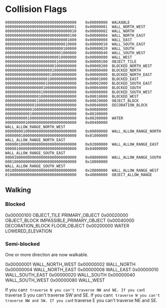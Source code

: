 # Collision Flags

```
00000000000000000000000000000000    0x00000000  WALKABLE
00000000000000000000000000000001	0x00000001	WALL_NORTH_WEST
00000000000000000000000000000010	0x00000002	WALL_NORTH
00000000000000000000000000000100	0x00000004	WALL_NORTH_EAST
00000000000000000000000000001000	0x00000008	WALL_EAST
00000000000000000000000000010000	0x00000010	WALL_SOUTH_EAST
00000000000000000000000000100000	0x00000020	WALL_SOUTH
00000000000000000000000001000000	0x00000040	WALL_SOUTH_WEST
00000000000000000000000010000000	0x00000080	WALL_WEST
00000000000000000000000100000000	0x00000100	OBJECT_TILE
00000000000000000000001000000000	0x00000200	BLOCKED_NORTH_WEST
00000000000000000000010000000000	0x00000400	BLOCKED_NORTH
00000000000000000000100000000000	0x00000800	BLOCKED_NORTH_EAST
00000000000000000001000000000000	0x00001000	BLOCKED_EAST
00000000000000000010000000000000	0x00002000	BLOCKED_SOUTH_EAST
00000000000000000100000000000000	0x00004000	BLOCKED_SOUTH
00000000000000001000000000000000	0x00008000	BLOCKED_SOUTH_WEST
00000000000000010000000000000000	0x00010000	BLOCKED_WEST
00000000000000100000000000000000	0x00020000	OBJECT_BLOCK
00000000000001000000000000000000	0x00040000	DECORATION_BLOCK
00000000000010000000000000000000	0x00080000
00000000000100000000000000000000	0x00100000
00000000001000000000000000000000	0x00200000	WATER
00000000010000000000000000000000	0x00400000	WALL_ALLOW_RANGE_NORTH_WEST
00000000100000000000000000000000	0x00800000	WALL_ALLOW_RANGE_NORTH
00000001000000000000000000000000	0x01000000	WALL_ALLOW_RANGE_NORTH_EAST
00000010000000000000000000000000	0x02000000	WALL_ALLOW_RANGE_EAST
00000100000000000000000000000000	0x04000000	WALL_ALLOW_RANGE_SOUTH_EAST
00001000000000000000000000000000	0x08000000	WALL_ALLOW_RANGE_SOUTH
00010000000000000000000000000000	0x10000000	WALL_ALLOW_RANGE_SOUTH_WEST
00100000000000000000000000000000	0x20000000	WALL_ALLOW_RANGE_WEST
01000000000000000000000000000000	0x40000000	OBJECT_ALLOW_RANGE
```

## Walking

### Blocked

0x00000100	OBJECT_TILE         PRIMARY_OBJECT
0x00020000	OBJECT_BLOCK        IMPASSIBLE_PRIMARY_OBJECT
0x00040000  DECORATION_BLOCK    FLOOR_OBJECT
0x00200000  WATER               LOWERED_ELEVATION

### Semi-blocked

One or more direction are now walkable.

0x00000001	WALL_NORTH_WEST
0x00000002	WALL_NORTH
0x00000004	WALL_NORTH_EAST
0x00000008	WALL_EAST
0x00000010	WALL_SOUTH_EAST
0x00000020	WALL_SOUTH
0x00000040	WALL_SOUTH_WEST
0x00000080	WALL_WEST

If you can`t traverse N you can't traverse NW and NE.
If you can`t traverse S you can't traverse SW and SE.
If you can`t traverse W you can't traverse NW and SW.
If you can`t traverse E you can't traverse NE and SE.